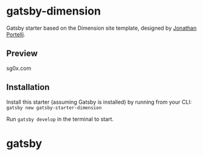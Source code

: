 # gatsby-dimension
Gatsby starter based on the Dimension site template, designed by [Jonathan Portelli](https://jonathanportelli.com).

## Preview
sg0x.com

## Installation

Install this starter (assuming Gatsby is installed) by running from your CLI:
`gatsby new gatsby-starter-dimension`

Run `gatsby develop` in the terminal to start.
# gatsby
